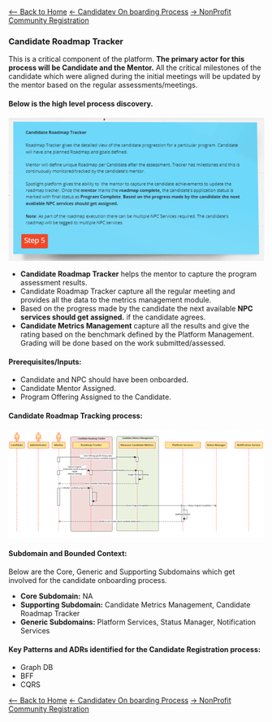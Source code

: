 [<-- Back to Home](../README.md)
[<-  Candidatev On boarding Process](./7_Arch_CandidateOnboardingProcess.md)
[->  NonProfit Community Registration](./9_Arch_NonProfitCommunityRegistration.md)

###  Candidate Roadmap Tracker
This is a critical component of the platform. 
**The primary actor for this process will be Candidate and the Mentor.** All the critical milestones of the candidate which were aligned during the initial meetings will be updated by the mentor based on the regular assessments/meetings.

#### Below is the high level process discovery.

![Candidate Roadmap Tracker](..//Images/CandidateRoadmapTrackerProcess.png) 

- **Candidate Roadmap Tracker** helps the mentor to capture the program assessment results.
- Candidate Roadmap Tracker capture all the regular meeting and provides all the data to the metrics management module.
- Based on the progress made by the candidate the next available **NPC services should get assigned.** if the candidate agrees.
- **Candidate Metrics Management** capture all the results and give the rating based on the benchmark defined by the Platform Management. Grading will be done based on the work submitted/assessed.

#### Prerequisites/Inputs:

- Candidate and NPC should have been onboarded.
- Candidate Mentor Assigned.
- Program Offering Assigned to the Candidate.

#### Candidate Roadmap Tracking process:

![Candidate Roadmap Tracking process](..//Images/CandidateRoadmapTrackingprocess.png) 

#### Subdomain and Bounded Context: 

Below are the Core, Generic and Supporting Subdomains which get involved for the candidate onboarding process.

- **Core Subdomain:** NA
- **Supporting Subdomain:** Candidate Metrics Management, Candidate Roadmap Tracker
- **Generic Subdomains:** Platform Services, Status Manager, Notification Services

#### Key Patterns and ADRs identified for the Candidate Registration process:

- Graph DB
- BFF
- CQRS

[<-- Back to Home](../README.md)
[<-  Candidatev On boarding Process](./7_Arch_CandidateOnboardingProcess.md)
[->  NonProfit Community Registration](./9_Arch_NonProfitCommunityRegistration.md)
